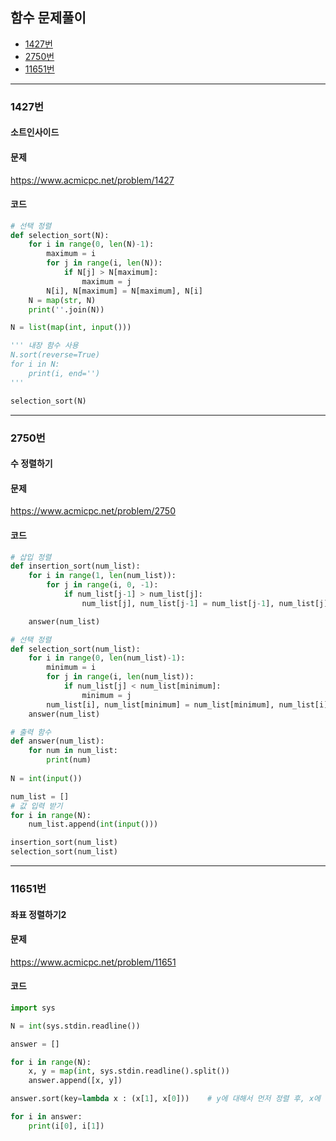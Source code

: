 ## 함수 문제풀이

- [1427번](#1427번)
- [2750번](#2750번)
- [11651번](#11651번)
----------------------------------------------------




### 1427번
#### 소트인사이드

#### 문제
https://www.acmicpc.net/problem/1427

#### 코드

``` python
# 선택 정렬
def selection_sort(N):
    for i in range(0, len(N)-1):
        maximum = i
        for j in range(i, len(N)):
            if N[j] > N[maximum]:
                maximum = j
        N[i], N[maximum] = N[maximum], N[i]
    N = map(str, N)
    print(''.join(N))

N = list(map(int, input()))

''' 내장 함수 사용
N.sort(reverse=True)
for i in N:
    print(i, end='')
'''

selection_sort(N)
```
----------------------------------------------------

### 2750번
#### 수 정렬하기

#### 문제
https://www.acmicpc.net/problem/2750

#### 코드

``` python
# 삽입 정렬
def insertion_sort(num_list):
    for i in range(1, len(num_list)):
        for j in range(i, 0, -1):
            if num_list[j-1] > num_list[j]:
                num_list[j], num_list[j-1] = num_list[j-1], num_list[j]

    answer(num_list)

# 선택 정렬
def selection_sort(num_list):
    for i in range(0, len(num_list)-1):
        minimum = i
        for j in range(i, len(num_list)):
            if num_list[j] < num_list[minimum]:
                minimum = j
        num_list[i], num_list[minimum] = num_list[minimum], num_list[i]
    answer(num_list)

# 출력 함수
def answer(num_list):
    for num in num_list:
        print(num)
    
N = int(input())

num_list = []
# 값 입력 받기
for i in range(N):
    num_list.append(int(input()))

insertion_sort(num_list)
selection_sort(num_list)
```
----------------------------------------------------


### 11651번
#### 좌표 정렬하기2

#### 문제
https://www.acmicpc.net/problem/11651

#### 코드

``` python
import sys

N = int(sys.stdin.readline())

answer = []

for i in range(N):
    x, y = map(int, sys.stdin.readline().split())
    answer.append([x, y])

answer.sort(key=lambda x : (x[1], x[0]))    # y에 대해서 먼저 정렬 후, x에 대해서 정렬

for i in answer:
    print(i[0], i[1])
```
